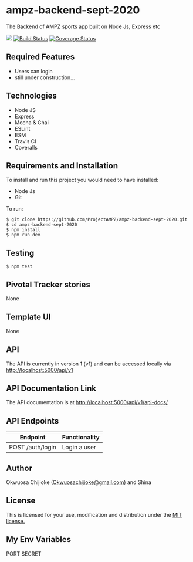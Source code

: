 # ampz-backend-sept-2020
The Backend of AMPZ sports app built on Node Js, Express etc

[![](https://img.shields.io/badge/Protected_by-Hound-a873d1.svg)](https://houndci.com)
[![Build Status](https://travis-ci.com/ProjectAMPZ/ampz-backend-sept-2020.svg?token=qAiMe3EGGaDoSUEzBiGy&branch=develop)](https://travis-ci.com/ProjectAMPZ/ampz-backend-sept-2020)
[![Coverage Status](https://coveralls.io/repos/github/ProjectAMPZ/ampz-backend-sept-2020/badge.svg?branch=develop)](https://coveralls.io/github/ProjectAMPZ/ampz-backend-sept-2020?branch=develop)


## Required Features

- Users can login
- still under construction...


## Technologies

- Node JS
- Express
- Mocha & Chai
- ESLint
- ESM
- Travis CI
- Coveralls


## Requirements and Installation

To install and run this project you would need to have installed:
- Node Js
- Git

To run:
```
$ git clone https://github.com/ProjectAMPZ/ampz-backend-sept-2020.git
$ cd ampz-backend-sept-2020
$ npm install
$ npm run dev
```

## Testing
```
$ npm test
```

## Pivotal Tracker stories

None

## Template UI

None

## API

The API is currently in version 1 (v1) and can be accessed locally via [http://localhost:5000/api/v1](http://localhost:5000/api/vi)

## API Documentation Link

The API documentation is at [http://localhost:5000/api/v1/api-docs/](http://localhost:5000/api/v1/api-docs/)

## API Endpoints

| Endpoint                                         | Functionality                            |
| ------------------------------------------------ | -----------------------------------------|
| POST /auth/login           | Login a user                             |
    

## Author

Okwuosa Chijioke (Okwuosachijioke@gmail.com) and Shina 

## License

This is licensed for your use, modification and distribution under the [MIT license.](https://opensource.org/licenses/MIT)

## My Env Variables
PORT
SECRET

